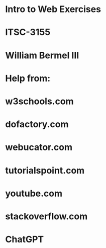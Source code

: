 # Intro to Web Exercises
# ITSC-3155
# William Bermel III
#
# Help from:
# 
# w3schools.com
# dofactory.com
# webucator.com
# tutorialspoint.com
# youtube.com
# stackoverflow.com
# ChatGPT

 
